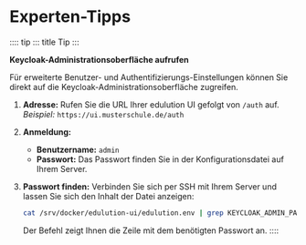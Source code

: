 # Experten-Tipps

:::: tip
::: title
Tip
:::

**Keycloak-Administrationsoberfläche aufrufen**

Für erweiterte Benutzer- und Authentifizierungs-Einstellungen können Sie
direkt auf die Keycloak-Administrationsoberfläche zugreifen.

1.  **Adresse:** Rufen Sie die URL Ihrer edulution UI gefolgt von
    `/auth` auf. *Beispiel:* `https://ui.musterschule.de/auth`

2.  **Anmeldung:**

    - **Benutzername:** `admin`
    - **Passwort:** Das Passwort finden Sie in der Konfigurationsdatei
      auf Ihrem Server.

3.  **Passwort finden:** Verbinden Sie sich per SSH mit Ihrem Server und
    lassen Sie sich den Inhalt der Datei anzeigen:

    ``` bash
    cat /srv/docker/edulution-ui/edulution.env | grep KEYCLOAK_ADMIN_PASSWORD
    ```

    Der Befehl zeigt Ihnen die Zeile mit dem benötigten Passwort an.
::::
